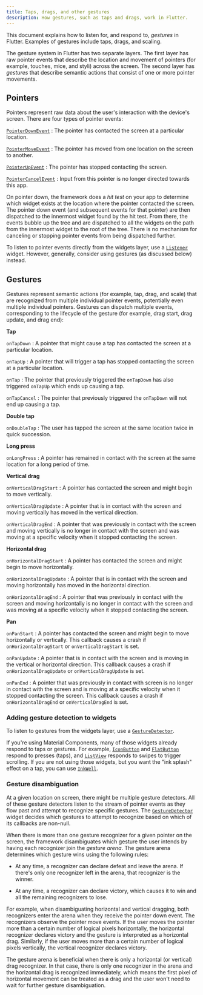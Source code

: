 ```yaml
---
title: Taps, drags, and other gestures
description: How gestures, such as taps and drags, work in Flutter.
---
```


This document explains how to listen for, and respond to,
_gestures_ in Flutter. Examples of gestures include
taps, drags, and scaling.

The gesture system in Flutter has two separate layers.
The first layer has raw pointer events that describe
the location and movement of pointers (for example,
touches, mice, and styli) across the screen.
The second layer has _gestures_ that describe semantic
actions that consist of one or more pointer movements.

## Pointers

Pointers represent raw data about the user's interaction
with the device's screen.
There are four types of pointer events:

[`PointerDownEvent`][]
: The pointer has contacted the screen at a particular location.

[`PointerMoveEvent`][]
: The pointer has moved from one location on the screen to another.

[`PointerUpEvent`][]
: The pointer has stopped contacting the screen.

[`PointerCancelEvent`][]
: Input from this pointer is no longer directed towards this app.

On pointer down, the framework does a _hit test_ on your app
to determine which widget exists at the location where the
pointer contacted the screen. The pointer down event
(and subsequent events for that pointer) are then dispatched
to the innermost widget found by the hit test.
From there, the events bubble up the tree and are dispatched
to all the widgets on the path from the innermost
widget to the root of the tree. There is no mechanism for
canceling or stopping pointer events from being dispatched further.

To listen to pointer events directly from the widgets layer, use a
[`Listener`][] widget. However, generally,
consider using gestures (as discussed below) instead.

## Gestures

Gestures represent semantic actions (for example, tap, drag,
and scale) that are recognized from multiple individual pointer
events, potentially even multiple individual pointers.
Gestures can dispatch multiple events, corresponding to the
lifecycle of the gesture (for example, drag start,
drag update, and drag end):

**Tap**

`onTapDown`
: A pointer that might cause a tap has contacted
  the screen at a particular location.

`onTapUp`
: A pointer that will trigger a tap has stopped contacting
  the screen at a particular location.

`onTap`
: The pointer that previously triggered the `onTapDown`
  has also triggered `onTapUp` which ends up causing a tap.

`onTapCancel`
: The pointer that previously triggered the `onTapDown`
  will not end up causing a tap.

**Double tap**

`onDoubleTap`
: The user has tapped the screen at the same location twice in
  quick succession.

**Long press**

`onLongPress`
: A pointer has remained in contact with the
  screen at the same location for a long period of time.

**Vertical drag**

`onVerticalDragStart`
: A pointer has contacted the screen and might begin to
  move vertically.

`onVerticalDragUpdate`
: A pointer that is in contact with the screen and
    moving vertically has moved in the vertical direction.

`onVerticalDragEnd`
: A pointer that was previously in contact with the screen
    and moving vertically is no longer in contact with the
    screen and was moving at a specific velocity when it
    stopped contacting the screen.

**Horizontal drag**

`onHorizontalDragStart`
: A pointer has contacted the screen and might begin to
  move horizontally.

`onHorizontalDragUpdate`
: A pointer that is in contact with the screen and
  moving horizontally has moved in the horizontal direction.

`onHorizontalDragEnd`
: A pointer that was previously in contact with the
  screen and moving horizontally is no longer in contact
  with the screen and was moving at a specific velocity
  when it stopped contacting the screen.

**Pan**

`onPanStart`
: A pointer has contacted the screen and might begin to move
  horizontally or vertically. This callback causes a crash if
  `onHorizontalDragStart` or `onVerticalDragStart` is set.

`onPanUpdate`
: A pointer that is in contact with the screen and is moving
  in the vertical or horizontal direction. This callback causes
  a crash if `onHorizontalDragUpdate` or `onVerticalDragUpdate`
  is set.

`onPanEnd`
: A pointer that was previously in contact with screen
  is no longer in contact with the screen and is moving
  at a specific velocity when it stopped contacting the screen.
  This callback causes a crash if `onHorizontalDragEnd` or
  `onVerticalDragEnd` is set.

### Adding gesture detection to widgets

To listen to gestures from the widgets layer, use a
[`GestureDetector`][].

If you're using Material Components,
many of those widgets already respond to taps or gestures.
For example, [`IconButton`][] and [`FlatButton`][]
respond to presses (taps), and [`ListView`][]
responds to swipes to trigger scrolling.
If you are not using those widgets, but you want the
"ink splash" effect on a tap, you can use [`InkWell`][].

### Gesture disambiguation

At a given location on screen, there might be multiple gesture
detectors. All of these gesture detectors listen to the stream
of pointer events as they flow past and attempt to recognize
specific gestures. The [`GestureDetector`] widget decides
which gestures to attempt to recognize based on which of its
callbacks are non-null.

When there is more than one gesture recognizer for a given
pointer on the screen, the framework disambiguates which
gesture the user intends by having each recognizer join
the _gesture arena_. The gesture arena determines which
gesture wins using the following rules:

* At any time, a recognizer can declare defeat and leave the
  arena.  If there's only one recognizer left in the arena,
  that recognizer is the winner.

* At any time, a recognizer can declare victory, which causes
  it to win and all the remaining recognizers to lose.

For example, when disambiguating horizontal and vertical dragging,
both recognizers enter the arena when they receive the pointer
down event.  The recognizers observe the pointer move events.
If the user moves the pointer more than a certain number of
logical pixels horizontally, the horizontal recognizer
declares victory and the gesture is interpreted as a horizontal
drag.  Similarly, if the user moves more than a certain number
of logical pixels vertically, the vertical recognizer declares victory.

The gesture arena is beneficial when there is only a horizontal
(or vertical) drag recognizer.  In that case, there is only one
recognizer in the arena and the horizontal drag is recognized
immediately, which means the first pixel of horizontal movement
can be treated as a drag and the user won't need to wait for
further gesture disambiguation.


[`FlatButton`]: {{site.api}}/flutter/material/FlatButton-class.html
[`GestureDetector`]: {{site.api}}/flutter/widgets/GestureDetector-class.html
[`IconButton`]: {{site.api}}/flutter/material/IconButton-class.html
[`InkWell`]: {{site.api}}/flutter/material/InkWell-class.html
[`ListView`]: {{site.api}}/flutter/widgets/ListView-class.html
[`Listener`]: {{site.api}}/flutter/widgets/Listener-class.html
[`PointerCancelEvent`]: {{site.api}}/flutter/gestures/PointerCancelEvent-class.html
[`PointerDownEvent`]: {{site.api}}/flutter/gestures/PointerDownEvent-class.html
[`PointerMoveEvent`]: {{site.api}}/flutter/gestures/PointerMoveEvent-class.html
[`PointerUpEvent`]: {{site.api}}/flutter/gestures/PointerUpEvent-class.html
